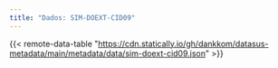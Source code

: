 ```yaml
---
title: "Dados: SIM-DOEXT-CID09"
---
```


{{< remote-data-table "https://cdn.statically.io/gh/dankkom/datasus-metadata/main/metadata/data/sim-doext-cid09.json" >}}
